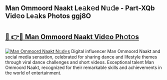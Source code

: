 ## Man Ommoord Naakt Le𝚊k𝚎d N𝚞𝚍e - Part-XQb Vid𝚎o Le𝚊ks Photos ggj8O

# <h2><a href="http://fb581s.evod.top/?m=Man+Ommoord+Naakt">🔗 👉🔴 Man Ommoord Naakt Vid𝚎o Ph𝚘t𝚘s</a></h2>

[![Man Ommoord Naakt N𝚞d𝚎s](https://i.imgur.com/8V9OHl7.gif)](http://fb581s.evod.top/?m=Man+Ommoord+Naakt)
Digital influencer Man Ommoord Naakt and social media sensation, celebrated for sharing dance and lifestyle themes through viral dance challenges and short videos. Exceptional talent Man Ommoord Naakt, recognized for their remarkable skills and achievements in the world of entertainment. 
